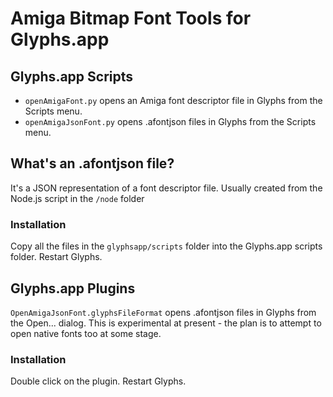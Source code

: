 # Amiga Bitmap Font Tools for Glyphs.app

## Glyphs.app Scripts

- `openAmigaFont.py` opens an Amiga font descriptor file in Glyphs from the Scripts menu.
- `openAmigaJsonFont.py` opens .afontjson files in Glyphs from the Scripts menu.

## What's an .afontjson file?
It's a JSON representation of a font descriptor file. Usually created from the Node.js script in the `/node` folder

### Installation

Copy all the files in the `glyphsapp/scripts` folder into the Glyphs.app scripts folder. Restart Glyphs.

## Glyphs.app Plugins

`OpenAmigaJsonFont.glyphsFileFormat` opens .afontjson files in Glyphs from the Open... dialog. This is experimental at present - the plan is to attempt to open native fonts too at some stage. 

### Installation

Double click on the plugin. Restart Glyphs.